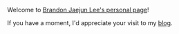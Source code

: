 Welcome to [Brandon Jaejun Lee's personal page](https://ljj7975.github.io/)!

If you have a moment, I'd appreciate your visit to my [blog](./blog).